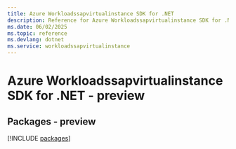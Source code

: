 ```yaml
---
title: Azure Workloadssapvirtualinstance SDK for .NET
description: Reference for Azure Workloadssapvirtualinstance SDK for .NET
ms.date: 06/02/2025
ms.topic: reference
ms.devlang: dotnet
ms.service: workloadssapvirtualinstance
---
```

# Azure Workloadssapvirtualinstance SDK for .NET - preview
## Packages - preview
[!INCLUDE [packages](workloadssapvirtualinstance-index.md)]